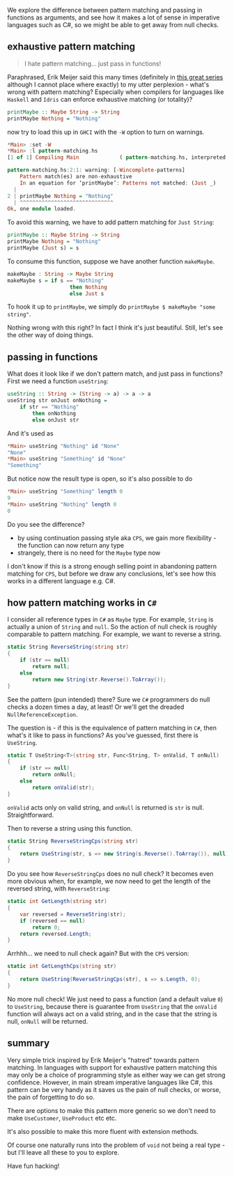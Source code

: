 We explore the difference between pattern matching and passing in functions as arguments, and see how it makes a lot of sense in imperative languages such as C#, so we might be able to get away from null checks.

## exhaustive pattern matching
> I hate pattern matching... just pass in functions!

Paraphrased, Erik Meijer said this many times (definitely in [this great series](https://channel9.msdn.com/Series/C9-Lectures-Erik-Meijer-Functional-Programming-Fundamentals/Lecture-Series-Erik-Meijer-Functional-Programming-Fundamentals-Chapter-1) although I cannot place where exactly) to my utter perplexion - what's wrong with pattern matching? Especially when compilers for languages like `Haskell` and `Idris` can enforce exhaustive matching (or totality)?

```haskell
printMaybe :: Maybe String -> String
printMaybe Nothing = "Nothing"
```

now try to load this up in `GHCI` with the `-W` option to turn on warnings.

```haskell
*Main> :set -W
*Main> :l pattern-matching.hs
[1 of 1] Compiling Main             ( pattern-matching.hs, interpreted )

pattern-matching.hs:2:1: warning: [-Wincomplete-patterns]
    Pattern match(es) are non-exhaustive
    In an equation for ‘printMaybe’: Patterns not matched: (Just _)
  |
2 | printMaybe Nothing = "Nothing"
  | ^^^^^^^^^^^^^^^^^^^^^^^^^^^^^^
Ok, one module loaded.
```

To avoid this warning, we have to add pattern matching for `Just String`:

```haskell
printMaybe :: Maybe String -> String
printMaybe Nothing = "Nothing"
printMaybe (Just s) = s
```

To consume this function, suppose we have another function `makeMaybe`.

```haskell
makeMaybe : String -> Maybe String
makeMaybe s = if s == "Nothing"
                    then Nothing
                    else Just s
```

To hook it up to `printMaybe`, we simply do `printMaybe $ makeMaybe "some string"`.

Nothing wrong with this right? In fact I think it's just beautiful. Still, let's see the other way of doing things.

## passing in functions

What does it look like if we don't pattern match, and just pass in functions? First we need a function `useString`:

```haskell
useString :: String -> (String -> a) -> a -> a
useString str onJust onNothing =
    if str == "Nothing"
        then onNothing
        else onJust str
```

And it's used as
```haskell
*Main> useString "Nothing" id "None"
"None"
*Main> useString "Something" id "None"
"Something"
```

But notice now the result type is open, so it's also possible to do
```haskell
*Main> useString "Something" length 0
9
*Main> useString "Nothing" length 0
0
```

Do you see the difference?

* by using continuation passing style aka `CPS`, we gain more flexibility - the function can now return any type
* strangely, there is no need for the `Maybe` type now

I don't know if this is a strong enough selling point in abandoning pattern matching for `CPS`, but before we draw any conclusions, let's see how this works in a different language e.g. C#.

## how pattern matching works in `C#`

I consider all reference types in `C#` as `Maybe` type. For example, `String` is actually a union of `String` and `null`. So the action of null check is roughly comparable to pattern matching. For example, we want to reverse a string.

```csharp
static String ReverseString(string str)
{
    if (str == null)
        return null;
    else
        return new String(str.Reverse().ToArray());
}
```

See the pattern (pun intended) there? Sure we `C#` programmers do null checks a dozen times a day, at least! Or we'll get the dreaded `NullReferenceException`.

The question is - if this is the equivalence of pattern matching in `C#`, then what's it like to pass in functions? As you've guessed, first there is `UseString`.

```csharp
static T UseString<T>(string str, Func<String, T> onValid, T onNull)
{
    if (str == null)
        return onNull;
    else
        return onValid(str);
}
```
`onValid` acts only on valid string, and `onNull` is returned is `str` is null. Straightforward.

Then to reverse a string using this function.

```csharp
static String ReverseStringCps(string str)
{
    return UseString(str, s => new String(s.Reverse().ToArray()), null);
}
```

Do you see how `ReverseStringCps` does no null check? It becomes even more obvious when, for example, we now need to get the length of the reversed string, with `ReverseString`:

```csharp
static int GetLength(string str)
{
    var reversed = ReverseString(str);
    if (reversed == null)
        return 0;
    return reversed.Length;
}
```

Arrhhh... we need to null check again? But with the `CPS` version:

```csharp
static int GetLengthCps(string str)
{
    return UseString(ReverseStringCps(str), s => s.Length, 0);
}
```

No more null check! We just need to pass a function (and a default value `0`) to `UseString`, because there is guarantee from `UseString` that the `onValid` function will always act on a valid string, and in the case that the string is null, `onNull` will be returned.

## summary
Very simple trick inspired by Erik Meijer's "hatred" towards pattern matching. In languages with support for exhaustive pattern matching this may only be a choice of programming style as either way we can get strong confidence. However, in main stream imperative languages like C#, this pattern can be very handy as it saves us the pain of null checks, or worse, the pain of forgetting to do so.

There are options to make this pattern more generic so we don't need to make `UseCustomer`, `UseProduct` etc etc.

It's also possible to make this more fluent with extension methods.

Of course one naturally runs into the problem of `void` not being a real type - but I'll leave all these to you to explore.

Have fun hacking!
